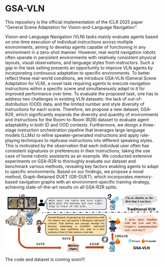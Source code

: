 # GSA-VLN
This repository is the official implementation of the ICLR 2025 paper "General Scene Adaptation for Vision-and-Language Navigation".

Vision-and-Language Navigation (VLN) tasks mainly evaluate agents based on one-time execution of individual instructions across multiple environments, aiming to develop agents capable of functioning in any environment in a zero-shot manner. However, real-world navigation robots often operate in persistent environments with relatively consistent physical layouts, visual observations, and language styles from instructors. Such a gap in the task setting presents an opportunity to improve VLN agents by incorporating continuous adaptation to specific environments. To better reflect these real-world conditions, we introduce GSA-VLN (General Scene Adaptation for VLN), a novel task requiring agents to execute navigation instructions within a specific scene and simultaneously adapt to it for improved performance over time.  To evaluate the proposed task, one has to address two challenges in existing VLN datasets: the lack of out-of-distribution (OOD) data, and the limited number and style diversity of instructions for each scene. Therefore, we propose a new dataset, GSA-R2R, which significantly expands the diversity and quantity of environments and instructions for the Room-to-Room (R2R) dataset to evaluate agent adaptability in both ID and OOD contexts. Furthermore, we design a three-stage instruction orchestration pipeline that leverages large language models (LLMs) to refine speaker-generated instructions and apply role-playing techniques to rephrase instructions into different speaking styles. This is motivated by the observation that each individual user often has consistent signatures or preferences in their instructions,  taking the use case of home robotic assistants as an example. We conducted extensive experiments on GSA-R2R to thoroughly evaluate our dataset and benchmark various methods, revealing key factors enabling agents to adapt to specific environments.  Based on our findings, we propose a novel method, Graph-Retained DUET (GR-DUET), which incorporates memory-based navigation graphs with an environment-specific training strategy, achieving state-of-the-art results on all GSA-R2R splits. 

![model_arch](figures/teaser.png)

The code and dataset is coming soon!!!
